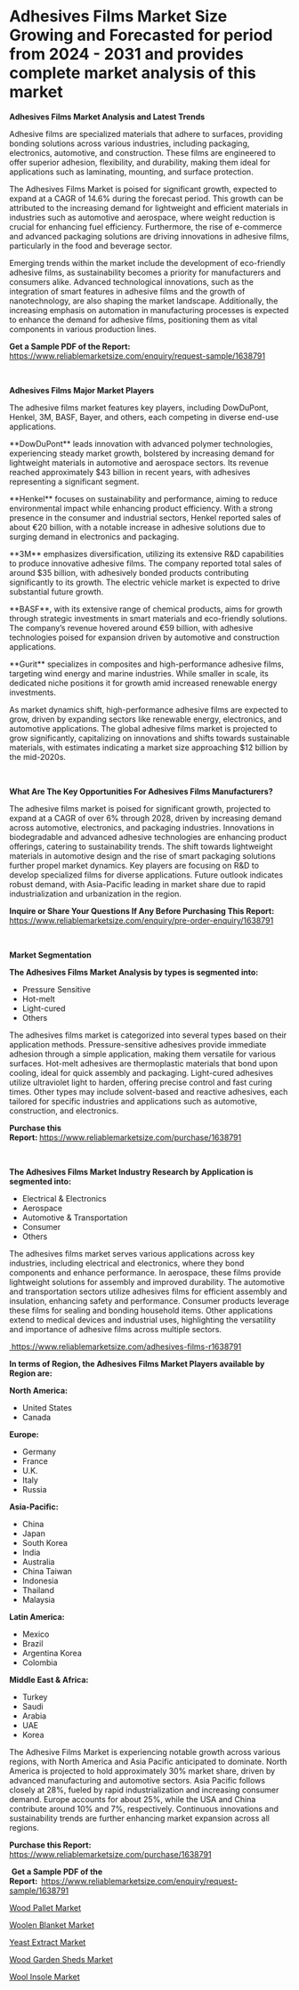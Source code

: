 <p><h1>Adhesives Films Market Size Growing and Forecasted for period from 2024 - 2031 and provides complete market analysis of this market</h1></p><p><strong>Adhesives Films Market Analysis and Latest Trends</strong></p>
<p><p>Adhesive films are specialized materials that adhere to surfaces, providing bonding solutions across various industries, including packaging, electronics, automotive, and construction. These films are engineered to offer superior adhesion, flexibility, and durability, making them ideal for applications such as laminating, mounting, and surface protection.</p><p>The Adhesives Films Market is poised for significant growth, expected to expand at a CAGR of 14.6% during the forecast period. This growth can be attributed to the increasing demand for lightweight and efficient materials in industries such as automotive and aerospace, where weight reduction is crucial for enhancing fuel efficiency. Furthermore, the rise of e-commerce and advanced packaging solutions are driving innovations in adhesive films, particularly in the food and beverage sector. </p><p>Emerging trends within the market include the development of eco-friendly adhesive films, as sustainability becomes a priority for manufacturers and consumers alike. Advanced technological innovations, such as the integration of smart features in adhesive films and the growth of nanotechnology, are also shaping the market landscape. Additionally, the increasing emphasis on automation in manufacturing processes is expected to enhance the demand for adhesive films, positioning them as vital components in various production lines.</p></p>
<p><strong>Get a Sample PDF of the Report:&nbsp;</strong> <a href="https://www.reliablemarketsize.com/enquiry/request-sample/1638791?utm_campaign=1872&utm_medium=2&utm_source=Github&utm_content=ia&utm_term=16122024&utm_id=adhesives-films">https://www.reliablemarketsize.com/enquiry/request-sample/1638791</a></p>
<p>&nbsp;</p>
<p><strong>Adhesives Films Major Market Players</strong></p>
<p><p>The adhesive films market features key players, including DowDuPont, Henkel, 3M, BASF, Bayer, and others, each competing in diverse end-use applications. </p><p>**DowDuPont** leads innovation with advanced polymer technologies, experiencing steady market growth, bolstered by increasing demand for lightweight materials in automotive and aerospace sectors. Its revenue reached approximately $43 billion in recent years, with adhesives representing a significant segment.</p><p>**Henkel** focuses on sustainability and performance, aiming to reduce environmental impact while enhancing product efficiency. With a strong presence in the consumer and industrial sectors, Henkel reported sales of about €20 billion, with a notable increase in adhesive solutions due to surging demand in electronics and packaging.</p><p>**3M** emphasizes diversification, utilizing its extensive R&D capabilities to produce innovative adhesive films. The company reported total sales of around $35 billion, with adhesively bonded products contributing significantly to its growth. The electric vehicle market is expected to drive substantial future growth.</p><p>**BASF**, with its extensive range of chemical products, aims for growth through strategic investments in smart materials and eco-friendly solutions. The company’s revenue hovered around €59 billion, with adhesive technologies poised for expansion driven by automotive and construction applications.</p><p>**Gurit** specializes in composites and high-performance adhesive films, targeting wind energy and marine industries. While smaller in scale, its dedicated niche positions it for growth amid increased renewable energy investments.</p><p>As market dynamics shift, high-performance adhesive films are expected to grow, driven by expanding sectors like renewable energy, electronics, and automotive applications. The global adhesive films market is projected to grow significantly, capitalizing on innovations and shifts towards sustainable materials, with estimates indicating a market size approaching $12 billion by the mid-2020s.</p></p>
<p>&nbsp;</p>
<p><strong>What Are The Key Opportunities For Adhesives Films Manufacturers?</strong></p>
<p><p>The adhesive films market is poised for significant growth, projected to expand at a CAGR of over 6% through 2028, driven by increasing demand across automotive, electronics, and packaging industries. Innovations in biodegradable and advanced adhesive technologies are enhancing product offerings, catering to sustainability trends. The shift towards lightweight materials in automotive design and the rise of smart packaging solutions further propel market dynamics. Key players are focusing on R&D to develop specialized films for diverse applications. Future outlook indicates robust demand, with Asia-Pacific leading in market share due to rapid industrialization and urbanization in the region.</p></p>
<p><strong>Inquire or Share Your Questions If Any Before Purchasing This Report:</strong> <a href="https://www.reliablemarketsize.com/enquiry/pre-order-enquiry/1638791?utm_campaign=1872&utm_medium=2&utm_source=Github&utm_content=ia&utm_term=16122024&utm_id=adhesives-films">https://www.reliablemarketsize.com/enquiry/pre-order-enquiry/1638791</a></p>
<p>&nbsp;</p>
<p><strong>Market Segmentation</strong></p>
<p><strong>The Adhesives Films Market Analysis by types is segmented into:</strong></p>
<p><ul><li>Pressure Sensitive</li><li>Hot-melt</li><li>Light-cured</li><li>Others</li></ul></p>
<p><p>The adhesives films market is categorized into several types based on their application methods. Pressure-sensitive adhesives provide immediate adhesion through a simple application, making them versatile for various surfaces. Hot-melt adhesives are thermoplastic materials that bond upon cooling, ideal for quick assembly and packaging. Light-cured adhesives utilize ultraviolet light to harden, offering precise control and fast curing times. Other types may include solvent-based and reactive adhesives, each tailored for specific industries and applications such as automotive, construction, and electronics.</p></p>
<p><strong>Purchase this Report:&nbsp;</strong><a href="https://www.reliablemarketsize.com/purchase/1638791?utm_campaign=1872&utm_medium=2&utm_source=Github&utm_content=ia&utm_term=16122024&utm_id=adhesives-films">https://www.reliablemarketsize.com/purchase/1638791</a></p>
<p>&nbsp;</p>
<p><strong>The Adhesives Films Market Industry Research by Application is segmented into:</strong></p>
<p><ul><li>Electrical & Electronics</li><li>Aerospace</li><li>Automotive & Transportation</li><li>Consumer</li><li>Others</li></ul></p>
<p><p>The adhesives films market serves various applications across key industries, including electrical and electronics, where they bond components and enhance performance. In aerospace, these films provide lightweight solutions for assembly and improved durability. The automotive and transportation sectors utilize adhesives films for efficient assembly and insulation, enhancing safety and performance. Consumer products leverage these films for sealing and bonding household items. Other applications extend to medical devices and industrial uses, highlighting the versatility and importance of adhesive films across multiple sectors.</p></p>
<p><a href="https://www.reliablemarketsize.com/adhesives-films-r1638791?utm_campaign=1872&utm_medium=2&utm_source=Github&utm_content=ia&utm_term=16122024&utm_id=adhesives-films">&nbsp;https://www.reliablemarketsize.com/adhesives-films-r1638791</a></p>
<p><strong>In terms of Region, the Adhesives Films Market Players available by Region are:</strong></p>
<p>
    <p> <strong> North America: </strong>
        <ul>
            <li>United States</li>
            <li>Canada</li>
        </ul>
        </p> 
    <p> <strong> Europe: </strong>
        <ul>
            <li>Germany</li>
            <li>France</li>
            <li>U.K.</li>
            <li>Italy</li>
            <li>Russia</li>
        </ul>
        </p> 
    <p> <strong> Asia-Pacific: </strong>
        <ul>
            <li>China</li>
            <li>Japan</li>
            <li>South Korea</li>
            <li>India</li>
            <li>Australia</li>
            <li>China Taiwan</li>
            <li>Indonesia</li>
            <li>Thailand</li>
            <li>Malaysia</li>
        </ul>
        </p> 
    <p> <strong> Latin America: </strong>
        <ul>
            <li>Mexico</li>
            <li>Brazil</li>
            <li>Argentina Korea</li>
            <li>Colombia</li>
        </ul>
        </p> 
    <p> <strong> Middle East & Africa: </strong>
        <ul>
            <li>Turkey</li>
            <li>Saudi</li>
            <li>Arabia</li>
            <li>UAE</li>
            <li>Korea</li>
        </ul>
    </p>
    </p>
<p><p>The Adhesive Films Market is experiencing notable growth across various regions, with North America and Asia Pacific anticipated to dominate. North America is projected to hold approximately 30% market share, driven by advanced manufacturing and automotive sectors. Asia Pacific follows closely at 28%, fueled by rapid industrialization and increasing consumer demand. Europe accounts for about 25%, while the USA and China contribute around 10% and 7%, respectively. Continuous innovations and sustainability trends are further enhancing market expansion across all regions.</p></p>
<p><strong>Purchase this Report: </strong><a href="https://www.reliablemarketsize.com/purchase/1638791?utm_campaign=1872&utm_medium=2&utm_source=Github&utm_content=ia&utm_term=16122024&utm_id=adhesives-films">https://www.reliablemarketsize.com/purchase/1638791</a></p>
<p>&nbsp;<strong>Get a Sample PDF of the Report:&nbsp;&nbsp;</strong><a href="https://www.reliablemarketsize.com/enquiry/request-sample/1638791?utm_campaign=1872&utm_medium=2&utm_source=Github&utm_content=ia&utm_term=16122024&utm_id=adhesives-films">https://www.reliablemarketsize.com/enquiry/request-sample/1638791</a></p>
<p><strong></strong></p>
<p><p><a href="https://www.linkedin.com/pulse/wood-pallet-demand-sales-growth-forecasts-2024-2031-market-critics-cfpic?utm_campaign=1872&utm_medium=2&utm_source=Github&utm_content=ia&utm_term=16122024&utm_id=adhesives-films">Wood Pallet Market</a></p><p><a href="https://www.linkedin.com/pulse/future-market-trends-woolen-blanket-forecasting-size-share-wh06c?utm_campaign=1872&utm_medium=2&utm_source=Github&utm_content=ia&utm_term=16122024&utm_id=adhesives-films">Woolen Blanket Market</a></p><p><a href="https://www.linkedin.com/pulse/yeast-extract-market-navigating-challenges-unlocking-potential-9mqle?utm_campaign=1872&utm_medium=2&utm_source=Github&utm_content=ia&utm_term=16122024&utm_id=adhesives-films">Yeast Extract Market</a></p><p><a href="https://www.linkedin.com/pulse/in-depth-evaluation-wood-garden-sheds-market-amacro-overview-ewz3c?utm_campaign=1872&utm_medium=2&utm_source=Github&utm_content=ia&utm_term=16122024&utm_id=adhesives-films">Wood Garden Sheds Market</a></p><p><a href="https://www.linkedin.com/pulse/market-analysis-report-wool-insole-anticipated-growth-cagr-hfezc?utm_campaign=1872&utm_medium=2&utm_source=Github&utm_content=ia&utm_term=16122024&utm_id=adhesives-films">Wool Insole Market</a></p></p>